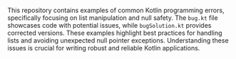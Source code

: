 This repository contains examples of common Kotlin programming errors, specifically focusing on list manipulation and null safety.  The `bug.kt` file showcases code with potential issues, while `bugSolution.kt` provides corrected versions. These examples highlight best practices for handling lists and avoiding unexpected null pointer exceptions.  Understanding these issues is crucial for writing robust and reliable Kotlin applications.